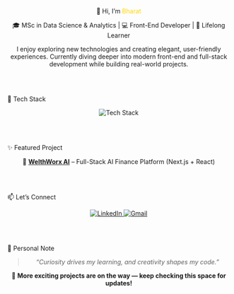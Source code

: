 <div align="center">
👋 Hi, I’m <span style="color:gold;">Bharat</span>

🎓 MSc in Data Science & Analytics | 💻 Front-End Developer | 🌱 Lifelong Learner

<p> I enjoy exploring new technologies and creating elegant, user-friendly experiences. Currently diving deeper into modern front-end and full-stack development while building real-world projects. </p> </div>

<br/><br/>

🚀 Tech Stack
<br/> <div align="center"> <img src="https://skillicons.dev/icons?i=html,css,js,react,nextjs,redux,tailwind,typescript,nodejs,threejs,prisma,supabase,git,github" alt="Tech Stack" /> </div>

<br/><br/>

✨ Featured Project
<br/> <div align="center"> 🧠 <strong><a href="https://github.com/Bharat-Navratna/WelthWorx-AI" target="_blank">WelthWorx AI</a></strong> – Full-Stack AI Finance Platform (Next.js + React) </div>

<br/><br/>

📫 Let’s Connect
<br/> <p align="center"> <a href="https://www.linkedin.com/in/bharatanilnavratna/" target="_blank"> <img src="https://skillicons.dev/icons?i=linkedin" alt="LinkedIn"/> </a> <a href="mailto:bnavratna@gmail.com" target="_blank"> <img src="https://skillicons.dev/icons?i=gmail" alt="Gmail"/> </a> </p>

<br/><br/>

🌟 Personal Note
<br/> <blockquote align="center"> <em>“Curiosity drives my learning, and creativity shapes my code.”</em> </blockquote> <p align="center"> 🚧 <strong>More exciting projects are on the way — keep checking this space for updates!</strong> </p>
